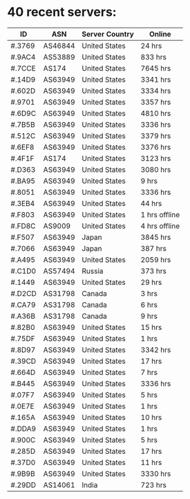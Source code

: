 # 40 recent servers:

| ID | ASN | Server Country | Online |
| ------ | ------ | ------ | ------ |
| #.3769 | AS46844 | United States | 24 hrs |
| #.9AC4 | AS53889 | United States | 833 hrs |
| #.7CCE | AS174 | United States | 7645 hrs |
| #.14D9 | AS63949 | United States | 3341 hrs |
| #.602D | AS63949 | United States | 3334 hrs |
| #.9701 | AS63949 | United States | 3357 hrs |
| #.6D9C | AS63949 | United States | 4810 hrs |
| #.7B5B | AS63949 | United States | 3336 hrs |
| #.512C | AS63949 | United States | 3379 hrs |
| #.6EF8 | AS63949 | United States | 3376 hrs |
| #.4F1F | AS174 | United States | 3123 hrs |
| #.D363 | AS63949 | United States | 3080 hrs |
| #.BA95 | AS63949 | United States | 9 hrs |
| #.8051 | AS63949 | United States | 3336 hrs |
| #.3EB4 | AS63949 | United States | 44 hrs |
| #.F803 | AS63949 | United States | 1 hrs offline |
| #.FD8C | AS9009 | United States | 4 hrs offline |
| #.F507 | AS63949 | Japan | 3845 hrs |
| #.7066 | AS63949 | Japan | 387 hrs |
| #.A495 | AS63949 | United States | 2059 hrs |
| #.C1D0 | AS57494 | Russia | 373 hrs |
| #.1449 | AS63949 | United States | 29 hrs |
| #.D2CD | AS31798 | Canada | 3 hrs |
| #.CA79 | AS31798 | Canada | 6 hrs |
| #.A36B | AS31798 | Canada | 9 hrs |
| #.82B0 | AS63949 | United States | 15 hrs |
| #.75DF | AS63949 | United States | 1 hrs |
| #.8D97 | AS63949 | United States | 3342 hrs |
| #.39CD | AS63949 | United States | 17 hrs |
| #.664D | AS63949 | United States | 7 hrs |
| #.B445 | AS63949 | United States | 3336 hrs |
| #.07F7 | AS63949 | United States | 5 hrs |
| #.0E7E | AS63949 | United States | 1 hrs |
| #.165A | AS63949 | United States | 10 hrs |
| #.DDA9 | AS63949 | United States | 1 hrs |
| #.900C | AS63949 | United States | 5 hrs |
| #.285D | AS63949 | United States | 17 hrs |
| #.37D0 | AS63949 | United States | 11 hrs |
| #.9B9B | AS63949 | United States | 3330 hrs |
| #.29DD | AS14061 | India | 723 hrs |

